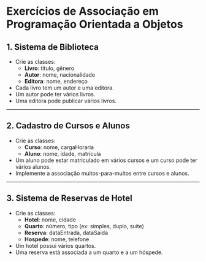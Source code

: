 # Exercícios de Associação em Programação Orientada a Objetos

## 1. Sistema de Biblioteca

- Crie as classes:
    - **Livro**: título, gênero
    - **Autor**: nome, nacionalidade
    - **Editora**: nome, endereço
- Cada livro tem um autor e uma editora.
- Um autor pode ter vários livros.
- Uma editora pode publicar vários livros.


---

## 2. Cadastro de Cursos e Alunos

- Crie as classes:
    - **Curso**: nome, cargaHoraria
    - **Aluno**: nome, idade, matrícula
- Um aluno pode estar matriculado em vários cursos e um curso pode ter vários alunos.
- Implemente a associação muitos-para-muitos entre cursos e alunos.


---

## 3. Sistema de Reservas de Hotel

- Crie as classes:
    - **Hotel**: nome, cidade
    - **Quarto**: número, tipo (ex: simples, duplo, suíte)
    - **Reserva**: dataEntrada, dataSaida
    - **Hospede**: nome, telefone
- Um hotel possui vários quartos.
- Uma reserva está associada a um quarto e a um hóspede.


